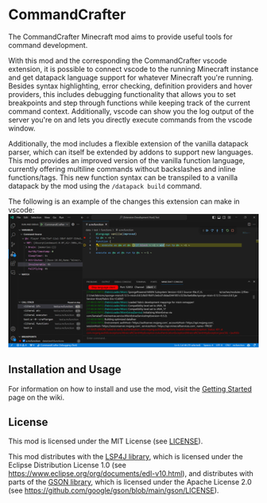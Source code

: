 # CommandCrafter

The CommandCrafter Minecraft mod aims to provide useful tools for command development.

With this mod and the corresponding the CommandCrafter vscode extension, it is possible to connect vscode to the running Minecraft instance and get datapack language support for whatever Minecraft you're running. Besides syntax highlighting, error checking, definition providers and hover providers, this includes debugging functionality that allows you to set breakpoints and step through functions while keeping track of the current command context. Additionally, vscode can show you the log output of the server you're on and lets you directly execute commands from the vscode window.

Additionally, the mod includes a flexible extension of the vanilla datapack parser, which can itself be extended by addons to support new languages. This mod provides an improved version of the vanilla function language, currently offering multiline commands without backslashes and inline functions/tags. This new function syntax can be transpiled to a vanilla datapack by the mod using the `/datapack build` command.

The following is an example of the changes this extension can
make in vscode:
![A screenshot of vscode](editor_extensions/vscode/ExampleImage.png)

## Installation and Usage

For information on how to install and use the mod, visit the [Getting Started](wiki/Getting-Started) page on the wiki.

## License

This mod is licensed under the MIT License (see [LICENSE](LICENSE)).

This mod distributes with the [LSP4J library](https://github.com/eclipse-lsp4j/lsp4j), which is licensed under the Eclipse Distribution License 1.0 (see https://www.eclipse.org/org/documents/edl-v10.html), and distributes with parts of the [GSON library](https://github.com/google/gson), which is licensed under the Apache License 2.0 (see https://github.com/google/gson/blob/main/gson/LICENSE).  
